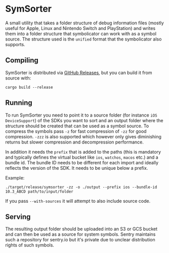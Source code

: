 # SymSorter

A small utility that takes a folder structure of debug information files
(mostly useful for Apple, Linux and Nintendo Switch and PlayStation)
and writes them into a folder structure that symbolicator can work with as a symbol source.
The structure used is the `unified` format that the symbolicator also supports.

## Compiling

SymSorter is distributed via [GitHub Releases](https://github.com/getsentry/symbolicator/edit/66e8ee418ae8e0074fb5b92d65e3ea873d98f97d/crates/symsorter/README.md),
but you can build it from source with:

```
cargo build --release
```

## Running

To run SymSorter you need to point it to a source folder (for instance `iOS
DeviceSupport`) of the SDKs you want to sort and an output folder where the
structure should be created that can be used as a symbol source.  To compress
the symbols pass `-z` for fast compression of `-zz` for good compression.
`-zzz` is also supported which however only gives diminishing returns but
slower compression and decompression performance.

In addition it needs the `prefix` that is added to the paths (this is mandatory
and typically defines the virtual bucket like `ios`, `watchos`, `macos` etc.)
and a bundle id.  The bundle ID needs to be different for each import and
ideally reflects the version of the SDK.  It needs to be unique below a
prefix.

Example:

```
./target/release/symsorter -zz -o ./output --prefix ios --bundle-id 10.3_ABCD path/to/input/folder
```

If you pass `--with-sources` it will attempt to also include source code.

## Serving

The resulting output folder should be uploaded into an S3 or GCS bucket and can then
be used as a source for system symbols.  Sentry maintains such a repository for
sentry.io but it's private due to unclear distribution rights of such symbols.
